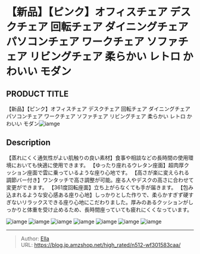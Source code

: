 # 【新品】【ピンク】オフィスチェア デスクチェア 回転チェア ダイニングチェア パソコンチェア ワークチェア ソファチェア リビングチェア 柔らかい レトロ かわいい モダン


## PRODUCT TITLE 

【新品】【ピンク】オフィスチェア デスクチェア 回転チェア ダイニングチェア パソコンチェア ワークチェア ソファチェア リビングチェア 柔らかい レトロ かわいい モダン![iamge](https://b2bfiles1.gigab2b.cn/image/wkseller/301/20230220_76f13eecd46ffcb03c36d8ca207bb5b9.jpg)

## Description

【蒸れにくく通気性がよい肌触りの良い素材】食事や相談などの長時間の使用環境においても快適に使用できます。
【ゆったり座れるウレタン座面】超肉厚クッション座面で雲に乗っているような座り心地です。
【高さが楽に変えられる調節バー付き】ワンタッチで高さ調整が可能。座る人やデスクの高さに合わせて変更ができます。
【361度回転座面】立ち上がらなくても手が届きます。
【包み込まれるような安心感ある座り心地】しっかりとした作りで、柔らかすぎず硬すぎないリラックスできる座り心地にこだわりました。厚みのあるクッションがしっかりと体重を受け止めるため、長時間座っていても疲れにくくなっています。





![iamge](https://b2bfiles1.gigab2b.cn/image/wkseller/301/20230220_cd70e7bfe5a8e909b25b8b2e549a591f.jpg)
![iamge](https://b2bfiles1.gigab2b.cn/image/wkseller/301/20230220_ce44d586b761d79a22ca728549f45742.jpg)
![iamge](https://b2bfiles1.gigab2b.cn/image/wkseller/301/20230220_e412271a28ad6423ceab90e46b92d17c.jpg)
![iamge](https://b2bfiles1.gigab2b.cn/image/wkseller/301/20230220_00484e7d159685c93a8488df2be0b95c.jpg)
![iamge](https://b2bfiles1.gigab2b.cn/image/wkseller/301/20230220_9c9aeb9fff0a0c8b7d0495502f5aabd9.jpg)
![iamge](https://b2bfiles1.gigab2b.cn/image/wkseller/301/20230220_7d66c7d446075d930c051e55a42a2351.jpg)
![iamge](https://b2bfiles1.gigab2b.cn/image/wkseller/301/20230315_b071d1d92cd9226c58b634a52f23923a.jpg)


---

> Author: [Ella](https://blog.jp.amzshop.net/)  
> URL: https://blog.jp.amzshop.net/high_rated/n512-wf301583caa/  

